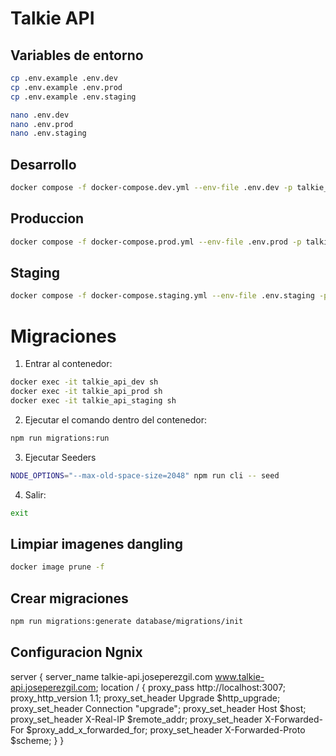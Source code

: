 # Talkie API

## Variables de entorno

```bash
cp .env.example .env.dev
cp .env.example .env.prod
cp .env.example .env.staging
```

```bash
nano .env.dev
nano .env.prod
nano .env.staging
```

## Desarrollo

```bash
docker compose -f docker-compose.dev.yml --env-file .env.dev -p talkie_api_dev up --build
```

## Produccion

```bash
docker compose -f docker-compose.prod.yml --env-file .env.prod -p talkie_api_prod up -d --build
```

## Staging

```bash
docker compose -f docker-compose.staging.yml --env-file .env.staging -p talkie_api_staging up -d --build
```

# Migraciones

1. Entrar al contenedor:

```bash
docker exec -it talkie_api_dev sh
docker exec -it talkie_api_prod sh
docker exec -it talkie_api_staging sh
```

2. Ejecutar el comando dentro del contenedor:

```bash
npm run migrations:run
```

3. Ejecutar Seeders

```bash
NODE_OPTIONS="--max-old-space-size=2048" npm run cli -- seed
```

4. Salir:

```bash
exit
```

## Limpiar imagenes dangling

```bash
docker image prune -f
```

## Crear migraciones

```bash
npm run migrations:generate database/migrations/init
```

## Configuracion Ngnix

server {
server_name talkie-api.joseperezgil.com www.talkie-api.joseperezgil.com;
location / {
proxy_pass http://localhost:3007;
proxy_http_version 1.1;
proxy_set_header Upgrade $http_upgrade;
proxy_set_header Connection "upgrade";
proxy_set_header Host $host;
proxy_set_header X-Real-IP $remote_addr;
proxy_set_header X-Forwarded-For $proxy_add_x_forwarded_for;
proxy_set_header X-Forwarded-Proto $scheme;
}
}
